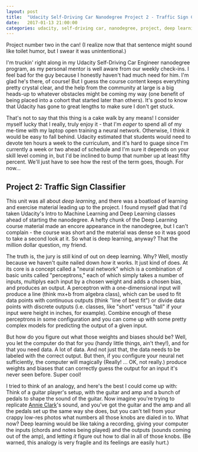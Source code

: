 ```yaml
---
layout: post
title:  "Udacity Self-Driving Car Nanodegree Project 2 - Traffic Sign Classifier"
date:   2017-01-13 21:00:00 
categories: udacity, self-driving car, nanodegree, project, deep learning, classifier
---
```


Project number two in the can! (I realize now that that sentence might sound like toilet humor, but I swear it was unintentional.)

I'm truckin' right along in my Udacity Self-Driving Car Engineer nanodegree program, as my personal mentor is well aware from our weekly check-ins. I feel bad for the guy because I honestly haven't had much need for him. I'm glad he's there, of course! But I guess the course content keeps everything pretty crystal clear, and the help from the community at large is a big heads-up to whatever obstacles might be coming my way (one benefit of being placed into a cohort that started later than others). It's good to know that Udacity has gone to great lengths to make sure I don't get stuck.

That's not to say that this thing is a cake walk by any means! I consider myself lucky that I really, truly enjoy it - that I'm *eager* to spend all of my me-time with my laptop open training a neural network. Otherwise, I think it would be easy to fall behind. Udacity estimated that students would need to devote ten hours a week to the curriculum, and it's hard to guage since I'm currently a week or two ahead of schedule and I'm sure it depends on your skill level coming in, but I'd be inclined to bump that number up at least fifty percent. We'll just have to see how the rest of the term goes, though. For now...

## Project 2: Traffic Sign Classifier

This unit was all about *deep learning*, and there was a boatload of learning and exercise material leading up to the project. I found myself glad that I'd taken Udacity's Intro to Machine Learning and Deep Learning classes ahead of starting the nanodegree. A hefty chunk of the Deep Learning course material made an encore appearance in the nanodegree, but I can't complain - the course was short and the material was dense so it was good to take a second look at it. So what is deep learning, anyway? That the million dollar question, my friend.

The truth is, the jury is still kind of out on deep learning. Why? Well, mostly because we haven't quite nailed down *how* it works. It just kind of does. At its core is a concept called a "neural network" which is a combination of basic units called "perceptrons," each of which simply takes a number of inputs, multiplys each input by a chosen weight and adds a chosen bias, and produces an output. A perceptron with a one-dimensional input will produce a line (think mx+b from algebra class), which can be used to fit data points with continuous outputs (think "line of best fit") or divide data points with discrete outputs (i.e. classes, like "short" versus "tall" if your input were height in inches, for example). Combine enough of these perceptrons in some configuration and you can come up with some pretty complex models for predicting the output of a given input. 

But how do you figure out what those weights and biases should be? Well, you let the computer do that for you (handy little things, ain't they!), and for that you need data. A lot of data. And not just that, the data needs to be labeled with the correct output. But then, if you configure your neural net sufficiently, the computer will magically (Really! ... OK, not really.) produce weights and biases that can correctly guess the output for an input it's never seen before. Super cool!

I tried to think of an analogy, and here's the best I could come up with: Think of a guitar player's setup, with the guitar and amp and a bunch of pedals to shape the sound of the guitar. Now imagine you're trying to replicate [Annie Clark](http://ilovestvincent.com)'s sound, and you've got the guitar and the amp and all the pedals set up the same way she does, but you can't tell from your crappy low-res photos what numbers all those knobs are dialed in to. What now? Deep learning would be like taking a recording, giving your computer the inputs (chords and notes being played) and the outputs (sounds coming out of the amp), and letting *it* figure out how to dial in all of those knobs. (Be warned, this analogy is very fragile and its feelings are easily hurt.)

